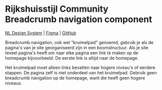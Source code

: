 <!-- @license CC0-1.0 -->

# Rijkshuisstijl Community Breadcrumb navigation component

[NL Design System](https://www.nldesignsystem.nl/breadcrumb-navigation/) | [Figma](https://www.nldesignsystem.nl/breadcrumb-navigation/) | [GitHub](https://github.com/nl-design-system/rijkshuisstijl-community/issues/443)

Breadcrumb navigation, ook wel "kruimelpad" genoemd, gebruik je als de pagina's van je site georganiseerd zijn in een boomstructuur. Als je site teveel pagina's heeft om naar elke pagina een link te maken op de homepage bijvoorbeeld. De eerste link is altijd naar de homepage.

Het kruimelpad moet alleen links bevatten naar hogere niveau's of eerdere stappen. De pagina zelf is niet onderdeel van het kruimelpad. Gebruik geen breadcrumb navigation op de homepage, want die heeft geen hogere niveaus.
